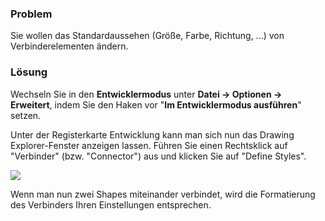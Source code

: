 

### Problem

Sie wollen das Standardaussehen (Größe, Farbe, Richtung, ...) von
Verbinderelementen ändern.

### Lösung

Wechseln Sie in den **Entwicklermodus** unter **Datei -&gt; Optionen
-&gt; Erweitert**, indem Sie den Haken vor "**Im Entwicklermodus
ausführen**" setzen.

Unter der Registerkarte Entwicklung kann man sich nun das Drawing
Explorer-Fenster anzeigen lassen. Führen Sie einen Rechtsklick auf
"Verbinder" (bzw. "Connector") aus und klicken Sie auf "Define Styles".

![](//images.ctfassets.net/utx1h0gfm1om/5vpuolalLUGs4A86oI20i6/32bdf765d7d9f042deff2dfde3f30244/1017520.jpg)

Wenn man nun zwei Shapes miteinander verbindet, wird die Formatierung
des Verbinders Ihren Einstellungen entsprechen.

